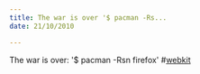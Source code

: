```yaml
---
title: The war is over '$ pacman -Rs...
date: 21/10/2010

---
```


The war is over: '$ pacman -Rsn firefox' #<a href="http://search.twitter.com/search?q=%23webkit" class="aktt_hashtag">webkit</a>
